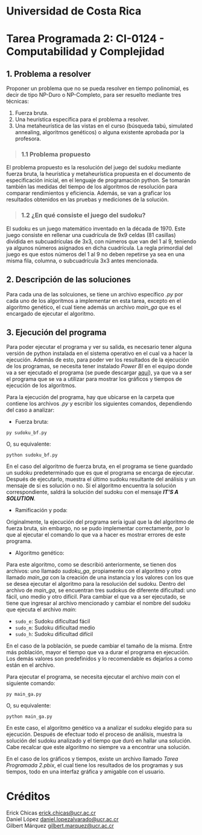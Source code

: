 # Universidad de Costa Rica
# Tarea Programada 2: CI-0124 - Computabilidad y Complejidad

## **1. Problema a resolver**

Proponer un problema que no se pueda resolver en tiempo polinomial, es decir de tipo NP-Duro o NP-Completo, para ser resuelto mediante tres técnicas: 

1. Fuerza bruta.
2. Una heurística específica para el problema a resolver.
3. Una metaheurística de las vistas en el curso (búsqueda tabú, simulated annealing, algoritmos genéticos) o alguna existente aprobada por la profesora.

> ### **1.1 Problema propuesto** 

El problema propuesto es la resolución del juego del sudoku mediante fuerza bruta, la heurística y metaheurística propuesta en el documento de especificación inicial, en el lenguaje de programación python. Se tomarán también las medidas del tiempo de los algoritmos de resolución para comparar rendimientos y eficiencia. Además, se van a graficar los resultados obtenidos en las pruebas y mediciones de la solución.

> ### **1.2 ¿En qué consiste el juego del sudoku?**

El sudoku es un juego matemático inventado en la década de 1970. Este juego consiste en rellenar una cuadrícula de 9x9 celdas (81 casillas) dividida en subcuadrículas de 3x3, con números que van del 1 al 9, teniendo ya algunos números asignados en dicha cuadrícula. La regla primordial del juego es que estos números del 1 al 9 no deben repetirse ya sea en una misma fila, columna, o subcuadrícula 3x3 antes mencionada.

## **2. Descripción de las soluciones**

Para cada una de las solcuiones, se tiene un archivo específico *.py* por cada uno de los algoritmos a implementar en esta tarea, excepto en el algoritmo genético, el cual tiene además un archivo *main_ga* que es el encargado de ejecutar el algoritmo.

## **3. Ejecución del programa**

Para poder ejecutar el programa y ver su salida, es necesario tener alguna versión de python instalada en el sistema operativo en el cual va a hacer la ejecución. Además de esto, para poder ver los resultados de la ejecución de los programas, se necesita tener instalado _Power BI_ en el equipo donde va a ser ejecutado el programa (se puede descargar [aquí](https://www.microsoft.com/en-us/download/details.aspx?id=58494)), ya que va a ser el programa que se va a utilizar para mostrar los gráficos y tiempos de ejecución de los algoritmos.

Para la ejecución del programa, hay que ubicarse en la carpeta que contiene los archivos _.py_ y escribir los siguientes comandos, dependiendo del caso a analizar:

+ Fuerza bruta:

`py sudoku_bf.py`

O, su equivalente:

`python sudoku_bf.py`

En el caso del algoritmo de fuerza bruta, en el programa se tiene guardado un sudoku predeterminado que es que el programa se encarga de ejecutar. Después de ejecutarlo, muestra el último sudoku resultante del análisis y un mensaje de si es solución o no. Si el algoritmo encuentra la solución correspondiente, saldrá la solución del sudoku con el mensaje ***IT'S A SOLUTION***.

+ Ramificación y poda:

Originalmente, la ejecución del programa sería igual que la del algoritmo de fuerza bruta, sin embargo, no se pudo implementar correctamente, por lo que al ejecutar el comando lo que va a hacer es mostrar errores de este programa.

+ Algoritmo genético:

Para este algoritmo, como se describió anteriormente, se tienen dos archivos: uno llamado *sudoku_ga*, propiamente con el algoritmo y otro llamado *main_ga* con la creación de una instancia y los valores con los que se desea ejecutar el algoritmo para la resolución del sudoku. Dentro del archivo de *main_ga*, se encuentran tres sudokus de diferente dificultad: uno fácil, uno medio y otro difícil. Para cambiar el que va a ser ejecutado, se tiene que ingresar al archivo mencionado y cambiar el nombre del sudoku que ejecuta el archivo *main*:

+ `sudo_e`: Sudoku dificultad fácil
+ `sudo_m`: Sudoku dificultad medio
+ `sudo_h`: Sudoku dificultad difícil

En el caso de la población, se puede cambiar el tamaño de la misma. Entre más población, mayor el tiempo que va a durar el programa en ejecución. Los demás valores son predefinidos y lo recomendable es dejarlos a como están en el archivo.

Para ejecutar el programa, se necesita ejecutar el archivo *main* con el siguiente comando:

`py main_ga.py`

O, su equivalente:

`python main_ga.py`

En este caso, el algoritmo genético va a analizar el sudoku elegido para su ejecución. Después de efectuar todo el proceso de análisis, muestra la solución del sudoku analizado y el tiempo que duró en hallar una solución. Cabe recalcar que este algoritmo no siempre va a encontrar una solución.

En el caso de los gráficos y tiempos, existe un archivo llamado *Tarea Programada 2.pbix*, el cual tiene los resultados de los programas y sus tiempos, todo en una interfaz gráfica y amigable con el usuario.

# Créditos

Erick Chicas  <erick.chicas@ucr.ac.cr>  
Daniel López <daniel.lopezalvarado@ucr.ac.cr>  
Gilbert Márquez <gilbert.marquez@ucr.ac.cr>